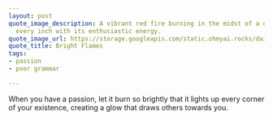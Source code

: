 ```yaml
---
layout: post
quote_image_description: A vibrant red fire burning in the midst of a dark room, illuminating
  every inch with its enthusiastic energy.
quote_image_url: https://storage.googleapis.com/static.ohmyai.rocks/daily/2024-01-15.jpg
quote_title: Bright Flames
tags:
- passion
- poor grammar

---
```


When you have a passion, let it burn so brightly that it lights up every corner of your existence, creating a glow that draws others towards you.